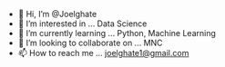- 👋 Hi, I’m @Joelghate
- 👀 I’m interested in ... Data Science 
- 🌱 I’m currently learning ... Python, Machine Learning 
- 💞️ I’m looking to collaborate on ... MNC
- 📫 How to reach me ... joelghate1@gmail.com 

<!---
Joelghate/Joelghate is a ✨ special ✨ repository because its `README.md` (this file) appears on your GitHub profile.
You can click the Preview link to take a look at your changes.
--->

